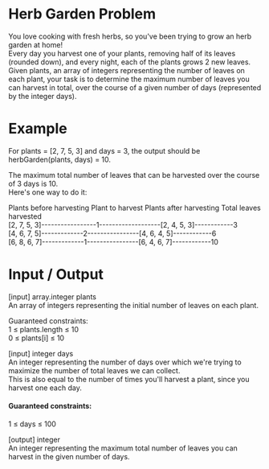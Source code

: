 # Herb Garden Problem

You love cooking with fresh herbs, so you've been trying to grow an herb garden at home!  
Every day you harvest one of your plants, removing half of its leaves (rounded down), and every night, each of the plants grows 2 new leaves.  
Given plants, an array of integers representing the number of leaves on each plant, your task is to determine the maximum number of leaves you can harvest in total, over the course of a given number of days (represented by the integer days).

# Example  
For plants = [2, 7, 5, 3] and days = 3,  the output should be herbGarden(plants, days) = 10.

The maximum total number of leaves that can be harvested over the course of 3 days is 10.  
Here's one way to do it:

Plants before harvesting Plant to harvest Plants after harvesting Total leaves harvested  
[2, 7, 5, 3]-----------------1-------------------[2, 4, 5, 3]------------3  
[4, 6, 7, 5]-------------2----------------[4, 6, 4, 5]------------6  
[6, 8, 6, 7]-------------1----------------[6, 4, 6, 7]------------10  

# Input / Output

[input] array.integer plants  
An array of integers representing the initial number of leaves on each plant.

Guaranteed constraints:  
1 ≤ plants.length ≤ 10  
0 ≤ plants[i] ≤ 10  

[input] integer days  
An integer representing the number of days over which we're trying to maximize the number of total leaves we can collect.  
This is also equal to the number of times you'll harvest a plant, since you harvest one each day.

<h4>Guaranteed constraints:</h4>  
1 ≤ days ≤ 100

[output] integer  
An integer representing the maximum total number of leaves you can harvest in the given number of days.